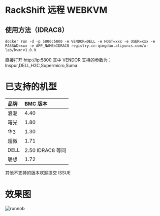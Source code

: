 # RackShift 远程 WEBKVM
## 使用方法（IDRAC8）
```
docker run -d -p 5800:5800 -e VENDOR=DELL -e HOST=xxx -e USER=xxx -e PASSWD=xxx -e APP_NAME=IDRAC8 registry.cn-qingdao.aliyuncs.com/x-lab/kvm:v1.0.0
```
直接打开 http://ip:5800
其中 VENDOR 支持的参数为：Inspur,DELL,H3C,Supermicro,Suma

# 已支持的机型
| 品牌 | BMC 版本 |
| :-----| :----- | 
| 浪潮 | 4.40 | 
| 曙光 | 1.80 |
| 华3 | 1.30 |
| 超微 | 1.71 |
| DELL | 2.50 IDRAC8 等同 |
| 联想 | 1.72 |
其他不支持的版本欢迎提交  ISSUE

# 效果图
![runnob](https://fit2cloud2-offline-installer.oss-cn-beijing.aliyuncs.com/rackshift/img/webkvm.png)
